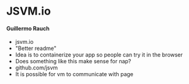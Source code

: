 # JSVM.io
#### Guillermo Rauch

- jsvm.io
- "Better readme"
- Idea is to containerize your app so people can try it in the browser
- Does something like this make sense for nap?
- github.com/jsvm
- It is possible for vm to communicate with page
